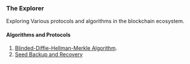 ### The Explorer
Exploring Various protocols and algorithms in the blockchain ecosystem.

#### Algorithms and Protocols
1. [Blinded-Diffie-Hellman-Merkle Algorithm](./explorer/Blinded-Diffie-Hellman.md).
2. [Seed Backup and Recovery](./explorer/wallet-backup-and-recovery.md)